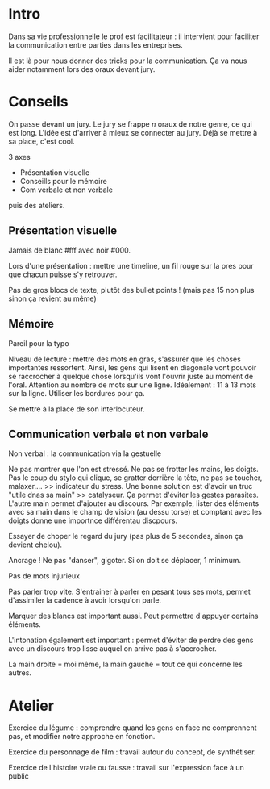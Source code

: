 # Intro

Dans sa vie professionnelle le prof est facilitateur : il intervient pour faciliter la communication entre parties dans les entreprises.

Il est là pour nous donner des tricks pour la communication. Ça va nous aider notamment lors des oraux devant jury.

# Conseils

On passe devant un jury. Le jury se frappe _n_ oraux de notre genre, ce qui est long. L'idée est d'arriver à mieux se connecter au jury. Déjà se mettre à sa place, c'est cool.

3 axes

- Présentation visuelle
- Conseills pour le mémoire
- Com verbale et non verbale

puis des ateliers.

## Présentation visuelle

Jamais de blanc #fff avec noir #000. 

Lors d'une présentation : mettre une timeline, un fil rouge sur la pres pour que chacun puisse s'y retrouver. 

Pas de gros blocs de texte, plutôt des bullet points ! (mais pas 15 non plus sinon ça revient au même)

## Mémoire

Pareil pour la typo

Niveau de lecture : mettre des mots en gras, s'assurer que les choses importantes ressortent. Ainsi, les gens qui lisent en diagonale vont pouvoir se raccrocher à quelque chose lorsqu'ils vont l'ouvrir juste au moment de l'oral. Attention au nombre de mots sur une ligne. Idéalement : 11 à 13 mots sur la ligne. Utiliser les bordures pour ça. 

Se mettre à la place de son interlocuteur.

## Communication verbale et non verbale

Non verbal : la communication via la gestuelle

Ne pas montrer que l'on est stressé. Ne pas se frotter les mains, les doigts. Pas le coup du stylo qui clique, se gratter derrière la tête, ne pas se toucher, malaxer.... >> indicateur du stress. 
Une bonne solution est d'avoir un truc "utile dnas sa main" >> catalyseur. Ça permet d'éviter les gestes parasites. L'autre main permet d'ajouter au discours. Par exemple, lister des éléments avec sa main dans le champ de vision (au dessu torse) et comptant avec les doigts donne une importnce différentau discpours. 

Essayer de choper le regard du jury (pas plus de 5 secondes, sinon ça devient chelou). 

Ancrage ! Ne pas "danser", gigoter. Si on doit se déplacer, 1 minimum. 

Pas de mots injurieux

Pas parler trop vite.  S'entrainer à parler en pesant tous ses mots, permet d'assimiler la cadence à avoir lorsqu'on parle.

Marquer des blancs est important aussi. Peut permettre d'appuyer certains éléments.

L'intonation également est important : permet d'éviter de perdre des gens avec un discours trop lisse auquel on arrive pas à s'accrocher. 

La main droite = moi même, la main gauche = tout ce qui concerne les autres.

# Atelier

Exercice du légume : comprendre quand les gens en face ne comprennent pas, et modifier notre approche en fonction. 

Exercice du personnage de film : travail autour du concept, de synthétiser.

Exercice de l'histoire vraie ou fausse : travail sur l'expression face à un public